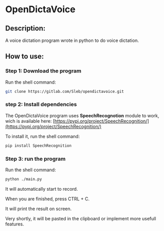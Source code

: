 # OpenDictaVoice

## Description:

A voice dictation program wrote in python to do voice dictation.

## How to use:

### Step 1: Download the program

Run the shell command:
```bash
git clone https://gitlab.com/Sleb/opendictavoice.git
```

### step 2: Install dependencies

The OpenDictaVoice program uses **SpeechRecognotion** module to work, wich is available here: 
[https://pypi.org/project/SpeechRecognition/](https://pypi.org/project/SpeechRecognition/)

To install it, run the shell command:
```bash
pip install SpeechRecognition
```

### Step 3: run the program

Run the shell command:
```bash
python ./main.py
```

It will automatically start to record.

When you are finished, press CTRL + C.

It will print the result on screen.

Very shortly, it will be pasted in the clipboard or implement more usefull features.
